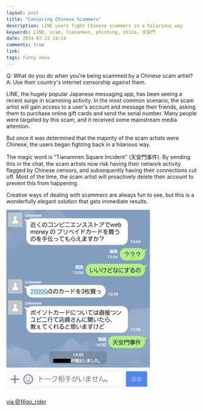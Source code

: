 ```yaml
---
layout: post
title: "Censoring Chinese Scammers"
description: LINE users fight Chinese scammers in a hilarious way
keywords: LINE, scam, Tiananmen, phishing, China, 天安門
date: 2014-07-23 14:14
comments: true
link:
tags: funny news
---
```


Q: What do you do when you're being scammed by a Chinese scam artist?  
A: Use their country's internet censorship against them.

LINE, the hugely popular Japanese messaging app, has been seeing a recent surge in scamming activity. In the most common scenario, the scam artist will gain access to a user's account and message their friends, asking them to purchase online gift cards and send the serial number. Many people were targeted by this scam, and it received some mainstream media attention.

But once it was determined that the majority of the scam artists were Chinese, the users began fighting back in a hilarious way.

The magic word is "Tiananmen Square Incident" (天安門事件). By sending this in the chat, the scam artists now risk having their network activity flagged by Chinese censors, and subsequently having their connections cut off. Most of the time, the scam artist will proactively delete their account to prevent this from happening.

Creative ways of dealing with scammers are always fun to see, but this is a wonderfully elegant solution that gets immediate results.

![Scaring away the scam artist](/assets/tiananmen1.png)

[via @16go_rider](https://twitter.com/16go_rider/status/483553229884502016)
